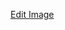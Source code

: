 [Edit Image](https://sequencediagram.org/index.html#initialData=C4S2BsFMAIEkDsBuID214tAMxAYwIYBQhACgIIC0AfCQHIBc0ADgE6QDOIA5vJACYBVJuBT4+AJUgBHAK4dgpWtXKNWHbrz7QZLcO2gBtALqERKJtuGi+pSlTIB1AMrQnAZkb5gwfLgAWALaQ8MBCImKEji7uymSMbOwy4ArBNuTKDNDsqbSQAO60mCA4BKAo8Iqx8dKwNvjJcAK00PjsAJ7wuJXUABQAjACUKo20hJB6MLBNWR1d6TSZXJDAhdh4XqjwkrLyTj7AMuw9bFK1A5U0cSNj8DaEQA)
